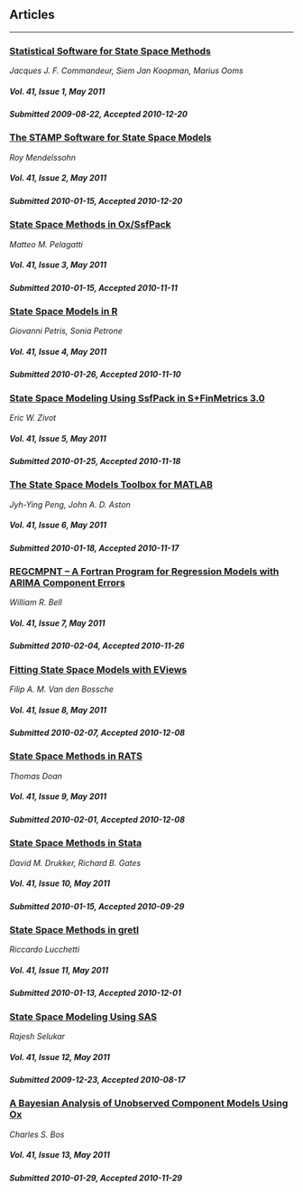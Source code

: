 ## Articles

***

### [Statistical Software for State Space Methods](/jstatsoft/v41/i01.html)

*Jacques J. F. Commandeur, Siem Jan Koopman, Marius  Ooms*

##### Vol. 41, Issue 1, May 2011

##### Submitted 2009-08-22, Accepted 2010-12-20

### [The STAMP Software for State Space Models](/jstatsoft/v41/i02.html)

*Roy Mendelssohn*

##### Vol. 41, Issue 2, May 2011

##### Submitted 2010-01-15, Accepted 2010-12-20

### [State Space Methods in Ox/SsfPack](/jstatsoft/v41/i03.html)

*Matteo M. Pelagatti*

##### Vol. 41, Issue 3, May 2011

##### Submitted 2010-01-15, Accepted 2010-11-11

### [State Space Models in R](/jstatsoft/v41/i04.html)

*Giovanni Petris, Sonia Petrone*

##### Vol. 41, Issue 4, May 2011

##### Submitted 2010-01-26, Accepted 2010-11-10

### [State Space Modeling Using SsfPack in S+FinMetrics 3.0](/jstatsoft/v41/i05.html)

*Eric W. Zivot*

##### Vol. 41, Issue 5, May 2011

##### Submitted 2010-01-25, Accepted 2010-11-18

### [The State Space Models Toolbox for MATLAB](/jstatsoft/v41/i06.html)

*Jyh-Ying Peng, John A. D. Aston*

##### Vol. 41, Issue 6, May 2011

##### Submitted 2010-01-18, Accepted 2010-11-17

### [REGCMPNT – A Fortran Program for Regression Models with ARIMA Component Errors](/jstatsoft/v41/i07.html)

*William R. Bell*

##### Vol. 41, Issue 7, May 2011

##### Submitted 2010-02-04, Accepted 2010-11-26

### [Fitting State Space Models with EViews](/jstatsoft/v41/i08.html)

*Filip A. M.  Van den Bossche*

##### Vol. 41, Issue 8, May 2011

##### Submitted 2010-02-07, Accepted 2010-12-08

### [State Space Methods in RATS](/jstatsoft/v41/i09.html)

*Thomas Doan*

##### Vol. 41, Issue 9, May 2011

##### Submitted 2010-02-01, Accepted 2010-12-08

### [State Space Methods in Stata](/jstatsoft/v41/i10.html)

*David M. Drukker, Richard B. Gates*

##### Vol. 41, Issue 10, May 2011

##### Submitted 2010-01-15, Accepted 2010-09-29

### [State Space Methods in gretl](/jstatsoft/v41/i11.html)

*Riccardo Lucchetti*

##### Vol. 41, Issue 11, May 2011

##### Submitted 2010-01-13, Accepted 2010-12-01

### [State Space Modeling Using SAS](/jstatsoft/v41/i12.html)

*Rajesh Selukar*

##### Vol. 41, Issue 12, May 2011

##### Submitted 2009-12-23, Accepted 2010-08-17

### [A Bayesian Analysis of Unobserved Component Models Using Ox](/jstatsoft/v41/i13.html)

*Charles S. Bos*

##### Vol. 41, Issue 13, May 2011

##### Submitted 2010-01-29, Accepted 2010-11-29

